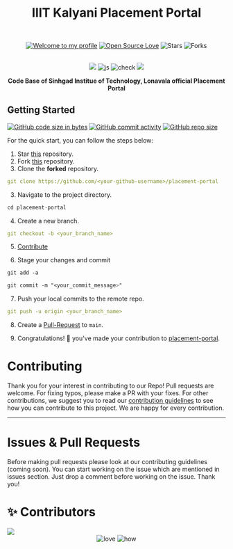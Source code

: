 <h1 align="center">IIIT Kalyani Placement Portal </h1> 
<br>

<div align="center">

[![Welcome to my profile](https://img.shields.io/badge/Hello,Programmer!-Welcome-blue.svg?style=flat&logo=github)](https://github.com/GDSC-IIIT-Kalyani)
[![Open Source Love](https://badges.frapsoft.com/os/v2/open-source.svg?v=103)](https://github.com/GDSC-IIIT-Kalyani/placement-portal)
![Stars](https://img.shields.io/github/stars/GDSC-IIIT-Kalyani/placement-portal?style=flat&logo=github)
![Forks](https://img.shields.io/github/forks/GDSC-IIIT-Kalyani/placement-portal?style=flat&logo=github)

</div>
<br>

<div align="center">
  <img src="https://forthebadge.com/images/badges/for-you.svg" />
  <img src="https://forthebadge.com/images/badges/made-with-javascript.svg" alt="js">
  
  <img src="https://forthebadge.com/images/badges/check-it-out.svg" alt="check">
  <img src="https://forthebadge.com/images/badges/built-by-developers.svg" />
</div>

<p align="center">
  <b>Code Base of Sinhgad Institue of Technology, Lonavala official Placement Portal</b>
</p>

## **Getting Started**
[![GitHub code size in bytes](https://img.shields.io/github/languages/code-size/GDSC-IIIT-Kalyani/placement-portal?logo=github)](https://GDSC-IIIT-Kalyani/placement-portal/) [![GitHub commit activity](https://img.shields.io/github/commit-activity/m/GDSC-IIIT-Kalyani/placement-portal?color=bluevoilet&logo=github)](https://github.com/GDSC-IIIT-Kalyani/placement-portal/commits/) [![GitHub repo size](https://img.shields.io/github/repo-size/GDSC-IIIT-Kalyani/placement-portal?logo=github)](https://github.com/GDSC-IIIT-Kalyani/placement-portal)

For the quick start, you can follow the steps below:

1. Star <a href="https://github.com/GDSC-IIIT-Kalyani/placement-portal" title="this">this</a> repository.
2. Fork <a href="https://github.com/GDSC-IIIT-Kalyani/placement-portal" title="this">this</a> repository.
3. Clone the **forked** repository.

```yml
git clone https://github.com/<your-github-username>/placement-portal
```

3. Navigate to the project directory.

```py
cd placement-portal
```

4. Create a new branch.

```yml
git checkout -b <your_branch_name>
```

5. <a href="/CONTRIBUTING.md">Contribute</a>

6. Stage your changes and commit

```css
git add -a

git commit -m "<your_commit_message>"
```

7. Push your local commits to the remote repo.

```yml
git push -u origin <your_branch_name>
```

8. Create a <a href="https://docs.github.com/en/github/collaborating-with-pull-requests/proposing-changes-to-your-work-with-pull-requests/creating-a-pull-request" title="Pull Request">Pull-Request</a> to `main`.

9. Congratulations! 🎉 you've made your contribution to <a href="https://github.com/GDSC-IIIT-Kalyani/placement-portal" title="placement-portal">placement-portal</a>.

<h1 id="contribute">Contributing</h1>

<p>
   Thank you for your interest in contributing to our Repo! Pull requests are welcome. For fixing typos, please make a PR with your fixes. For other contributions, we suggest you to read our <a href="/CONTRIBUTING.md">contribution guidelines</a> to see how you can contribute to this project. We are happy for every contribution. 
   <hr> 
</p>

<h1 id="prs">Issues & Pull Requests</h1>

Before making pull requests please look at our contributing guidelines (coming soon). You can start working on the issue which are mentioned in issues section. Just drop a comment before working on the issue. Thank you!


# ✨ Contributors

<a href="https://github.com/GDSC-IIIT-Kalyani/placement-portal/graphs/contributors">
  <img src="https://contrib.rocks/image?repo=GDSC-IIIT-Kalyani/placement-portal" />
</a>


<div align="center">
 <img src="https://forthebadge.com/images/badges/built-with-love.svg" alt="love" />
 <img src="https://forthebadge.com/images/badges/thats-how-they-get-you.svg" alt="how">
</div>

